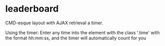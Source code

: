 # leaderboard

CMD-esque layout with AJAX retrieval a timer.

Using the timer:
  Enter any time into the element with the class '.time' with the format hh:mm:ss, and the timer will automatically count for you
  
  
